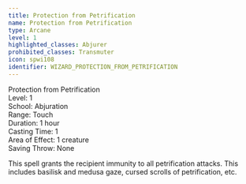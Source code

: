 ```yaml
---
title: Protection from Petrification
name: Protection from Petrification
type: Arcane
level: 1
highlighted_classes: Abjurer
prohibited_classes: Transmuter
icon: spwi108
identifier: WIZARD_PROTECTION_FROM_PETRIFICATION
---
```

Protection from Petrification  
Level: 1  
School: Abjuration  
Range: Touch  
Duration: 1 hour  
Casting Time: 1  
Area of Effect: 1 creature  
Saving Throw: None  
  
This spell grants the recipient immunity to all petrification attacks. This includes basilisk and medusa gaze, cursed scrolls of petrification, etc.  
